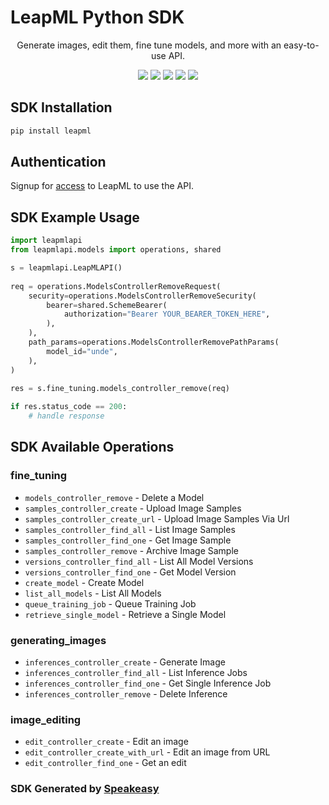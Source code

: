 # LeapML Python SDK

<div align="center">
   <p>Generate images, edit them, fine tune models, and more with an easy-to-use API.</p>
   <img src="https://img.shields.io/github/actions/workflow/status/speakeasy-sdks/leapml-python-sdk/speakeasy_sdk_generation.yml?style=for-the-badge" />
   <img src="https://img.shields.io/badge/pypi-1.0.0-blue?style=for-the-badge" />
   <img src="https://img.shields.io/badge/python-3.5 | 3.6 | 3.7 | 3.8-blue?style=for-the-badge" />
   <a href="https://docs.leapml.dev/reference/inferencescontroller_create-1"><img src="https://img.shields.io/static/v1?label=Docs&message=API Ref&color=000&style=for-the-badge" /></a>
   <a href="https://discord.com/channels/1065392526745403502/1065392527198404670"><img src="https://img.shields.io/static/v1?label=Discord&message=Join&color=7289da&style=for-the-badge" /></a>
</div>

<!-- Start SDK Installation -->
## SDK Installation

```bash
pip install leapml
```
<!-- End SDK Installation -->

## Authentication

Signup for [access](https://www.leapml.dev/signup) to LeapML to use the API. 

## SDK Example Usage
<!-- Start SDK Example Usage -->
```python
import leapmlapi
from leapmlapi.models import operations, shared

s = leapmlapi.LeapMLAPI()
   
req = operations.ModelsControllerRemoveRequest(
    security=operations.ModelsControllerRemoveSecurity(
        bearer=shared.SchemeBearer(
            authorization="Bearer YOUR_BEARER_TOKEN_HERE",
        ),
    ),
    path_params=operations.ModelsControllerRemovePathParams(
        model_id="unde",
    ),
)
    
res = s.fine_tuning.models_controller_remove(req)

if res.status_code == 200:
    # handle response
```
<!-- End SDK Example Usage -->

<!-- Start SDK Available Operations -->
## SDK Available Operations


### fine_tuning

* `models_controller_remove` - Delete a Model
* `samples_controller_create` - Upload Image Samples
* `samples_controller_create_url` - Upload Image Samples Via Url
* `samples_controller_find_all` - List Image Samples
* `samples_controller_find_one` - Get Image Sample
* `samples_controller_remove` - Archive Image Sample
* `versions_controller_find_all` - List All Model Versions
* `versions_controller_find_one` - Get Model Version
* `create_model` - Create Model
* `list_all_models` - List All Models
* `queue_training_job` - Queue Training Job
* `retrieve_single_model` - Retrieve a Single Model

### generating_images

* `inferences_controller_create` - Generate Image
* `inferences_controller_find_all` - List Inference Jobs
* `inferences_controller_find_one` - Get Single Inference Job
* `inferences_controller_remove` - Delete Inference

### image_editing

* `edit_controller_create` - Edit an image
* `edit_controller_create_with_url` - Edit an image from URL
* `edit_controller_find_one` - Get an edit
<!-- End SDK Available Operations -->

### SDK Generated by [Speakeasy](https://docs.speakeasyapi.dev/docs/using-speakeasy/client-sdks)
